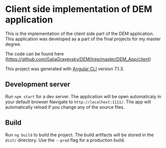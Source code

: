 # Client side implementation of DEM application
This is the implementation of the client side part of the DEM application.
This application was developed as a part of the final projects for my master degree.

The code can be found here (https://github.com/GaliaGrayevsky/DEM/tree/master/DEM_App/client)


This project was generated with [Angular CLI](https://github.com/angular/angular-cli) version 7.1.3.

## Development server

Run `npm start` for a dev server. The application will be open automaticaly in your default browser Navigate to `http://localhost:1111/`. The app will automatically reload if you change any of the source files.


## Build

Run `ng build` to build the project. The build artifacts will be stored in the `dist/` directory. Use the `--prod` flag for a production build.
